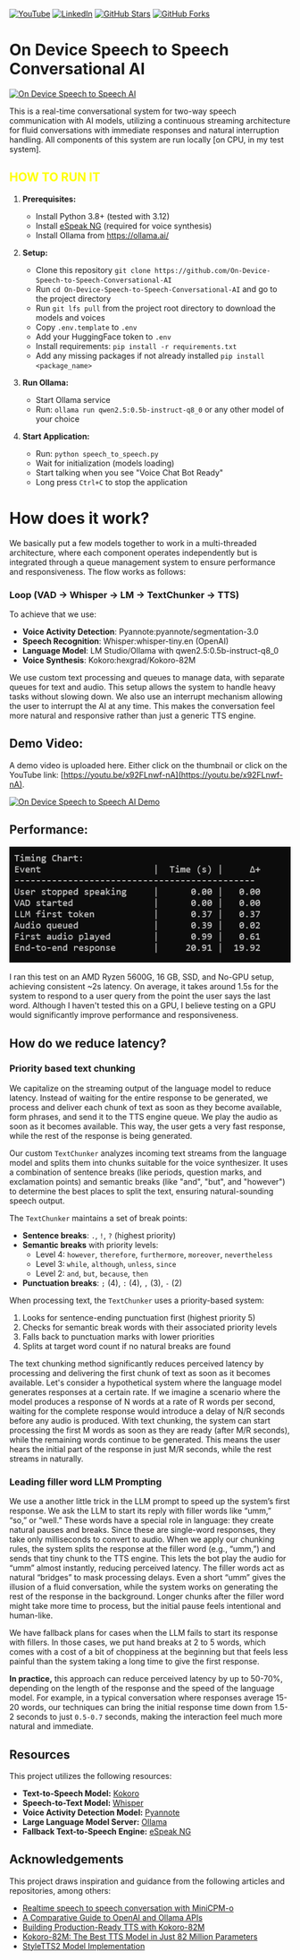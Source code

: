 [![YouTube](https://img.shields.io/badge/YouTube-FF0000?style=for-the-badge&logo=youtube&logoColor=white)](https://youtu.be/x92FLnwf-nA)
[![LinkedIn](https://img.shields.io/badge/LinkedIn-0077B5?style=for-the-badge&logo=linkedin&logoColor=white)](https://www.linkedin.com/in/abdullahalasif-bd/)
[![GitHub Stars](https://img.shields.io/github/stars/asiff00/On-Device-Speech-to-Speech-Conversational-AI?style=for-the-badge)](https://github.com/asiff00/On-Device-Speech-to-Speech-Conversational-AI/stargazers)
[![GitHub Forks](https://img.shields.io/github/forks/asiff00/On-Device-Speech-to-Speech-Conversational-AI?style=for-the-badge)](https://github.com/asiff00/On-Device-Speech-to-Speech-Conversational-AI/network/members)
# On Device Speech to Speech Conversational AI
[![On Device Speech to Speech AI](https://github.com/asiff00/On-Device-Speech-to-Speech-Conversational-AI/raw/main/assets/system_architecture.svg)](https://github.com/asiff00/On-Device-Speech-to-Speech-Conversational-AI/raw/main/assets/video_demo.mov)

This is a real-time conversational system for two-way speech communication with AI models, utilizing a continuous streaming architecture for fluid conversations with immediate responses and natural interruption handling. All components of this system are run locally [on CPU, in my test system].

<h2 style="color: yellow;">HOW TO RUN IT</h2>

1. **Prerequisites:**
   - Install Python 3.8+ (tested with 3.12)
   - Install [eSpeak NG](https://github.com/espeak-ng/espeak-ng/releases/tag/1.52.0) (required for voice synthesis)
   - Install Ollama from https://ollama.ai/

2. **Setup:**
   - Clone this repository `git clone https://github.com/On-Device-Speech-to-Speech-Conversational-AI`
   - Run `cd On-Device-Speech-to-Speech-Conversational-AI` and go to the project directory
   - Run `git lfs pull` from the project root directory to download the models and voices
   - Copy `.env.template` to `.env`
   - Add your HuggingFace token to `.env`
   - Install requirements: `pip install -r requirements.txt`
   - Add any missing packages if not already installed `pip install <package_name>`


4. **Run Ollama:**
   - Start Ollama service
   - Run: `ollama run qwen2.5:0.5b-instruct-q8_0` or any other model of your choice

5. **Start Application:**
   - Run: `python speech_to_speech.py`
   - Wait for initialization (models loading)
   - Start talking when you see "Voice Chat Bot Ready"
   - Long press `Ctrl+C` to stop the application
</details>


# How does it work?
We basically put a few models together to work in a multi-threaded architecture, where each component operates independently but is integrated through a queue management system to ensure performance and responsiveness. The flow works as follows: 
### Loop (VAD -> Whisper -> LM -> TextChunker -> TTS)

To achieve that we use:

- **Voice Activity Detection**: Pyannote:pyannote/segmentation-3.0
- **Speech Recognition**: Whisper:whisper-tiny.en (OpenAI)
- **Language Model**: LM Studio/Ollama with qwen2.5:0.5b-instruct-q8_0
- **Voice Synthesis**: Kokoro:hexgrad/Kokoro-82M

We use custom text processing and queues to manage data, with separate queues for text and audio. This setup allows the system to handle heavy tasks without slowing down. We also use an interrupt mechanism allowing the user to interrupt the AI at any time. This makes the conversation feel more natural and responsive rather than just a generic TTS engine.

## Demo Video:
A demo video is uploaded here. Either click on the thumbnail or click on the YouTube link: [https://youtu.be/x92FLnwf-nA](https://youtu.be/x92FLnwf-nA).

[![On Device Speech to Speech AI Demo](https://img.youtube.com/vi/x92FLnwf-nA/0.jpg)](https://youtu.be/x92FLnwf-nA)

## Performance:
![Timing Chart](assets/timing_chart.png)

I ran this test on an AMD Ryzen 5600G, 16 GB, SSD, and No-GPU setup, achieving consistent ~2s latency. On average, it takes around 1.5s for the system to respond to a user query from the point the user says the last word. Although I haven't tested this on a GPU, I believe testing on a GPU would significantly improve performance and responsiveness.

## How do we reduce latency?
### Priority based text chunking 
We capitalize on the streaming output of the language model to reduce latency. Instead of waiting for the entire response to be generated, we process and deliver each chunk of text as soon as they become available, form phrases, and send it to the TTS engine queue. We play the audio as soon as it becomes available. This way, the user gets a very fast response, while the rest of the response is being generated.

Our custom `TextChunker` analyzes incoming text streams from the language model and splits them into chunks suitable for the voice synthesizer. It uses a combination of sentence breaks (like periods, question marks, and exclamation points) and semantic breaks (like "and", "but", and "however") to determine the best places to split the text, ensuring natural-sounding speech output.

The `TextChunker` maintains a set of break points:
- **Sentence breaks**: `.`, `!`, `?` (highest priority)
- **Semantic breaks** with priority levels:
  - Level 4: `however`, `therefore`, `furthermore`, `moreover`, `nevertheless`
  - Level 3: `while`, `although`, `unless`, `since`
  - Level 2: `and`, `but`, `because`, `then`
- **Punctuation breaks**: `;` (4), `:` (4), `,` (3), `-` (2)

When processing text, the `TextChunker` uses a priority-based system:
1. Looks for sentence-ending punctuation first (highest priority 5)
2. Checks for semantic break words with their associated priority levels
3. Falls back to punctuation marks with lower priorities
4. Splits at target word count if no natural breaks are found

The text chunking method significantly reduces perceived latency by processing and delivering the first chunk of text as soon as it becomes available. Let's consider a hypothetical system where the language model generates responses at a certain rate. If we imagine a scenario where the model produces a response of N words at a rate of R words per second, waiting for the complete response would introduce a delay of N/R seconds before any audio is produced. With text chunking, the system can start processing the first M words as soon as they are ready (after M/R seconds), while the remaining words continue to be generated. This means the user hears the initial part of the response in just M/R seconds, while the rest streams in naturally.

### Leading filler word LLM Prompting
We use a another little trick in the LLM prompt to speed up the system’s first response. We ask the LLM to start its reply with filler words like “umm,” “so,” or “well.” These words have a special role in language: they create natural pauses and breaks. Since these are single-word responses, they take only milliseconds to convert to audio. When we apply our chunking rules, the system splits the response at the filler word (e.g., “umm,”) and sends that tiny chunk to the TTS engine. This lets the bot play the audio for “umm” almost instantly, reducing perceived latency. The filler words act as natural “bridges” to mask processing delays. Even a short “umm” gives the illusion of a fluid conversation, while the system works on generating the rest of the response in the background. Longer chunks after the filler word might take more time to process, but the initial pause feels intentional and human-like.

We have fallback plans for cases when the LLM fails to start its response with fillers. In those cases, we put hand breaks at 2 to 5 words, which comes with a cost of a bit of choppiness at the beginning but that feels less painful than the system taking a long time to give the first response.

**In practice,** this approach can reduce perceived latency by up to 50-70%, depending on the length of the response and the speed of the language model. For example, in a typical conversation where responses average 15-20 words, our techniques can bring the initial response time down from 1.5-2 seconds to just `0.5-0.7` seconds, making the interaction feel much more natural and immediate.


## Resources
This project utilizes the following resources:
*   **Text-to-Speech Model:** [Kokoro](https://huggingface.co/hexgrad/Kokoro-82M)
*   **Speech-to-Text Model:** [Whisper](https://huggingface.co/openai/whisper-tiny.en)
*   **Voice Activity Detection Model:** [Pyannote](https://huggingface.co/pyannote/segmentation-3.0)
*   **Large Language Model Server:** [Ollama](https://ollama.ai/)
*   **Fallback Text-to-Speech Engine:** [eSpeak NG](https://github.com/espeak-ng/espeak-ng/releases/tag/1.52.0)

## Acknowledgements
This project draws inspiration and guidance from the following articles and repositories, among others:
*   [Realtime speech to speech conversation with MiniCPM-o](https://github.com/OpenBMB/MiniCPM-o)
*   [A Comparative Guide to OpenAI and Ollama APIs](https://medium.com/@zakkyang/a-comparative-guide-to-openai-and-ollama-apis-with-cheathsheet-5aae6e515953)
*   [Building Production-Ready TTS with Kokoro-82M](https://medium.com/@simeon.emanuilov/kokoro-82m-building-production-ready-tts-with-82m-parameters-unfoldai-98e36ff286b9)
*   [Kokoro-82M: The Best TTS Model in Just 82 Million Parameters](https://medium.com/data-science-in-your-pocket/kokoro-82m-the-best-tts-model-in-just-82-million-parameters-512b4ba4f94c)
*   [StyleTTS2 Model Implementation](https://github.com/yl4579/StyleTTS2/blob/main/models.py)
